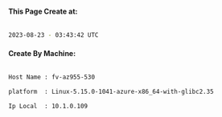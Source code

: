 
   
#### This Page Create at:

```bash

2023-08-23 - 03:43:42 UTC

```

#### Create By Machine:

```bash

Host Name : fv-az955-530

platform  : Linux-5.15.0-1041-azure-x86_64-with-glibc2.35

Ip Local  : 10.1.0.109

```


